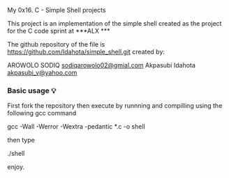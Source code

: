My 0x16. C - Simple Shell projects

This project is an implementation of the simple shell created as the  project for the C code sprint at ***ALX ***

The github repository of the file is 
https://github.com/Idahota/simple_shell.git
created by:

AROWOLO SODIQ <sodiqarowolo02@gmial.com>
Akpasubi Idahota <akpasubi_v@yahoo.com>

### Basic usage :bulb:
First fork the repository
then execute by runnning and compilling using the following gcc command

gcc -Wall -Werror -Wextra -pedantic *.c -o shell

then type

./shell

enjoy.
